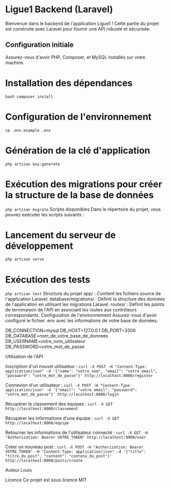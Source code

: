 # Ligue1 Backend (Laravel)

Bienvenue dans le backend de l'application Ligue1 ! Cette partie du projet est construite avec Laravel pour fournir une API robuste et sécurisée.

## Configuration initiale

Assurez-vous d'avoir PHP, Composer, et MySQL installés sur votre machine.

# Installation des dépendances
```bash composer install```

# Configuration de l'environnement
```cp .env.example .env```

# Génération de la clé d'application
```php artisan key:generate```

# Exécution des migrations pour créer la structure de la base de données
```php artisan migrate```
Scripts disponibles
Dans le répertoire du projet, vous pouvez exécuter les scripts suivants :

# Lancement du serveur de développement
```php artisan serve```

# Exécution des tests
```php artisan test```
Structure du projet
app/ : Contient les fichiers source de l'application Laravel.
database/migrations/ : Définit la structure des données de l'application en utilisant les migrations Laravel.
routes/ : Définit les points de terminaison de l'API en associant les routes aux contrôleurs correspondants.
Configuration de l'environnement
Assurez-vous d'avoir configuré le fichier .env avec les informations de votre base de données.

DB_CONNECTION=mysql
DB_HOST=127.0.0.1 
DB_PORT=3306
DB_DATABASE=nom_de_votre_base_de_donnees
DB_USERNAME=votre_nom_utilisateur
DB_PASSWORD=votre_mot_de_passe 

Utilisation de l'API

Inscription d'un nouvel utilisateur :
```curl -X POST -H "Content-Type: application/json" -d '{"name": "votre_nom", "email": "votre_email", "password": "votre_mot_de_passe"}' http://localhost:8000/register```

Connexion d'un utilisateur :
```curl -X POST -H "Content-Type: application/json" -d '{"email": "votre_email", "password": "votre_mot_de_passe"}' http://localhost:8000/login```

Récupérer le classement des équipes :
```curl -X GET http://localhost:8000/classement```

Récupérer les informations d'une équipe :
```curl -X GET http://localhost:8000/equipe```

Retourner les informations de l'utilisateur connecté :
```curl -X GET -H "Authorization: Bearer VOTRE_TOKEN" http://localhost:8000/user```

Créer un nouveau post :
```curl -X POST -H "Authorization: Bearer VOTRE_TOKEN" -H "Content-Type: application/json" -d '{"title": "titre_du_post", "content": "contenu_du_post"}' http://localhost:8000/posts/create```

Auteur
Louis

Licence
Ce projet est sous licence MIT
